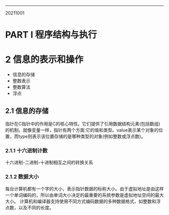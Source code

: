 ***
20211001
# PART I 程序结构与执行
# 2 信息的表示和操作
* 信息的存储
* 整数表示
* 整数算法
* 浮点

## 2.1 信息的存储
指针在C指针中的作用是C的核心特性。它们提供了引用数据结构元素(包括数组)的机制。就像变量一样，指针有两个方面:它的值和类型。value表示某个对象的位置，而type则表示该位置存储的是哪种类型的对象(例如整数或浮点数)。
### 2.1.1 十六进制计数
十六进制-二进制-十进制相互之间的转换关系
### 2.1.2 数据大小
每台计算机都有一个字的大小，表示指针数据的标称大小。由于虚拟地址是由这样一个单词编码的，所以由单词大小决定的最重要的系统参数是虚拟地址空间的最大大小。
计算机和编译器支持使用不同方式编码数据的多种数据格式，如整数和浮点数，以及不同的长度。